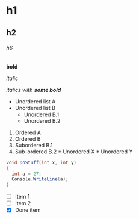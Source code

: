 # h1
## h2
###### h6

**bold**

_italic_

_italics with **some bold**_

* Unordered list A
* Unordered list B
  * Unordered B.1
  * Unordered B.2
  
1. Ordered A
2. Ordered B
  1. Subordered B.1
  2. Sub-ordered B.2
    * Unordered X
    * Unordered Y

```C#
void DoStuff(int x, int y)
{
  int a = 27;
  Console.WriteLine(a);
}
````

- [ ] Item 1
- [ ] Item 2
- [x] Done item
